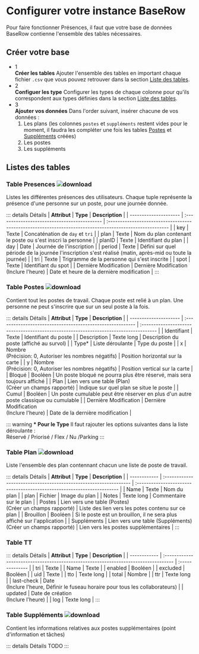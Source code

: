 <script setup>
import { withBase } from 'vitepress'
</script>

# Configurer votre instance BaseRow

Pour faire fonctionner Présences, il faut que votre base de données BaseRow contienne l'ensemble des tables nécessaires.


## Créer votre base

- <span class="title-dot"><div class="dot">1</div>**Créer les tables**</span>
  Ajouter l'ensemble des tables en important chaque fichier `.csv` que vous pouvez retrouver dans la section [Liste des tables](#listes-des-tables). 
- <span class="title-dot"><div class="dot">2</div>**Configuer les type**</span>
  Configurer les types de chaque colonne pour qu'ils correspondent aux types définies dans la section [Liste des tables](#listes-des-tables). 
- <span class="title-dot"><div class="dot">3</div>**Ajouter vos données**</span>
  Dans l'order suivant, insérer chacune de vos données :
  1) Les plans (les colonnes `postes` et `suppléments` restent vides pour le moment, il faudra les compléter une fois les tables [Postes](#table-postes) et [Suppléments](#table-suppléments) créées) <br>
  2) Les postes <br>
  3) Les suppléments <br>

## Listes des tables

### <span class="table_title"> Table <a :href="withBase('/db/Presences.csv')" class="link" download >Presences <img alt="download"  src="/download_icon.png"> </a> </span>

Listes les différentes présences des utilisateurs. Chaque tuple représente la présence d'une personne sur un poste, pour une journée donnée.

::: details Détails
| **Attribut**          | **Type**                                     | **Description**                                                                                          |
| --------------------- | :------------------------------------------- | :------------------------------------------------------------------------------------------------------- |
| key                   | Texte                                        | Concaténation de `day` et `tri`                                                                          |
| plan                  | Texte                                        | Nom du plan contenant le poste ou s'est inscri la personne                                               |
| planID                | Texte                                        | Identifiant du plan                                                                                      |
| day                   | Date                                         | Journée de l'inscription                                                                                 |
| period                | Texte                                        | Défini sur quel période de la journée l'inscription s'est réalisé (matin, après-mid ou toute la journée) |
| tri                   | Texte                                        | Trigramme de la personne qui s'est inscrite                                                              |
| spot                  | Texte                                        | Identifiant du spot                                                                                      |
| Dernière Modification | Dernière Modification <br> (Inclure l'heure) | Date et heure de la dernière  modification                                                               |
:::


### <span class="table_title"> Table <a :href="withBase('/db/Postes.csv')" class="link" download>Postes <img alt="download"  src="/download_icon.png"> </a> </span>

Contient tout les postes de travail. Chaque poste est relié à un plan. Une personne ne peut s'inscrire que sur un seul poste à la fois.

::: details Détails
| **Attribut**          | **Type**                                                   | **Description**                                                                       |
| --------------------- | :--------------------------------------------------------- | :------------------------------------------------------------------------------------ |
| Identifiant           | Texte                                                      | Identifiant du poste                                                                  |
| Description           | Texte long                                                 | Description du poste (affiché au survol)                                              |
| Type*                 | Liste déroulante                                           | Type du poste                                                                         |
| x                     | Nombre <br>(Précision: 0, Autoriser les nombres négatifs)  | Position horizontal sur la carte                                                      |
| y                     | Nombre <br>(Précision: 0, Autoriser les nombres négatifs)  | Position vertical sur la carte                                                        |
| Bloqué                | Booléen                                                    | Un poste bloqué ne pourra plus être réservé, mais sera toujours affiché               |
| Plan                  | Lien vers une table (Plan) <br> (Créer un champs rapporté) | Indique sur quel plan se situe le poste                                               |
| Cumul                 | Booléen                                                    | Un poste cumulable peut être réserver en plus d'un autre poste classique ou cumulable |
| Dernière Modification | Dernière Modification <br> (Inclure l'heure)               | Date de la dernière modification                                                      |

::: warning **\* Pour le Type**
Il faut rajouter les options suivantes dans la liste déroulante : <br>
 Réservé / Priorisé / Flex / Nu /Parking
:::

### <span class="table_title"> Table <a :href="withBase('/db/Plan.csv')" class="link" download>Plan <img alt="download"  src="/download_icon.png"> </a> </span> 

Liste l'ensemble des plan contennant chacun une liste de poste de travail.

::: details Détails
| **Attribut** | **Type**                                                          | **Description**                                                         |
| ------------ | :---------------------------------------------------------------- | :---------------------------------------------------------------------- |
| Name         | Texte                                                             | Nom du plan                                                             |
| plan         | Fichier                                                           | Image du plan                                                           |
| Notes        | Texte long                                                        | Commentaire sur le plan                                                 |
| Postes       | Lien vers une table (Postes) <br> (Créer un champs rapporté)      | Liste des lien vers les potes contenu sur ce plan                       |
| Brouillon    | Booléen                                                           | Si le poste est un brouillon, il ne sera plus affiché sur l'application |
| Suppléments  | Lien vers une table (Suppléments) <br> (Créer un champs rapporté) | Lien vers les postes supplémentaires                                    |
:::

### Table TT

::: details Détails
| **Attribut** | **Type**                                                                            | **Description** |
| ------------ | :---------------------------------------------------------------------------------- | :-------------- |
| tri          | Texte                                                                               |
| Name         | Texte                                                                               |
| enabled      | Booléen                                                                             |
| excluded     | Booléen                                                                             |
| uid          | Texte                                                                               |
| tto          | Texte long                                                                          |
| total        | Nombre                                                                              |
| ttr          | Texte long                                                                          |
| last-check   | Date <br> (Inclure l'heure, Définir le fuseau horaire pour tous les collaborateurs) |
| updated      | Date de création <br> (Inclure l'heure)                                             |
| log          | Texte long                                                                          |
:::

### <span class="table_title">  Table <a :href="withBase('/db/Suppléments.csv')" class="link" download>Suppléments <img alt="download"  src="/download_icon.png"> </a> </span>

Contient les informations relatives aux postes supplémentaires (point d'information et tâches)

::: details Détails
TODO
:::


